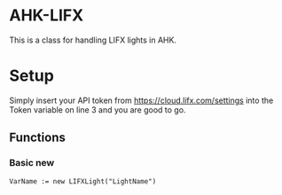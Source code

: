 # AHK-LIFX
This is a class for handling LIFX lights in AHK.

# Setup
Simply insert your API token from https://cloud.lifx.com/settings into the Token variable on line 3 and you are good to go.

## Functions


### Basic new
`VarName := new LIFXLight("LightName")`
